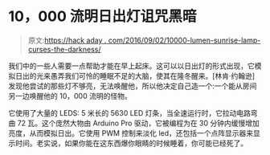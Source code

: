 # 10，000 流明日出灯诅咒黑暗

> 原文:[https://hack aday . com/2016/09/02/10000-lumen-sunrise-lamp-curses-the-darkness/](https://hackaday.com/2016/09/02/10000-lumen-sunrise-lamp-curses-the-darkness/)

我们中的一些人需要一点帮助才能在早上起床。这可以以日出灯的形式出现，它模拟日出的光来愚弄我们可怜的睡眠不足的大脑，使其在隆冬醒来。[林肯·约翰逊]发现他尝试的那些灯不够亮，无法唤醒他，所以他决定自己造一个:一个能从房间另一边唤醒他的 10，000 流明的怪物。

它使用了大量的 LEDS: 5 米长的 5630 LED 灯条，当全速运行时，它拉动电路弯曲 72 瓦。这个庞然大物由 Arduino Pro 驱动，它被编程为在 30 分钟内缓慢增加亮度，从而模拟日出。它使用 PWM 控制来淡化 led，还包括一个点阵显示器来显示时间。老实说，如果你能在这东西爆你眼睛的时候睡着，你可能已经死了。